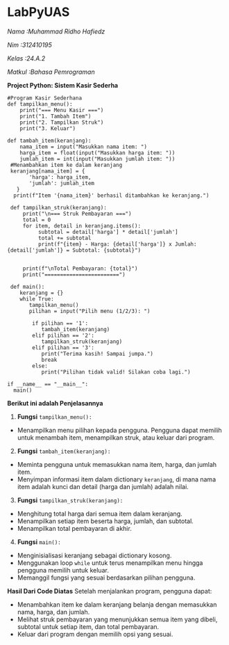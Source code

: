 # LabPyUAS

*Nama   :Muhammad Ridho Hafiedz*

*Nim    :312410195*

*Kelas  :24.A.2*

*Matkul :Bahasa Pemrograman*

**Project Python: Sistem Kasir Sederha**

    #Program Kasir Sederhana
    def tampilkan_menu():
        print("=== Menu Kasir ===")
        print("1. Tambah Item")
        print("2. Tampilkan Struk")
        print("3. Keluar")
        
    def tambah_item(keranjang):
        nama_item = input("Masukkan nama item: ")
        harga_item = float(input("Masukkan harga item: "))
        jumlah_item = int(input("Masukkan jumlah item: "))
     #Menambahkan item ke dalam keranjang
     keranjang[nama_item] = {
           'harga': harga_item,
           'jumlah': jumlah_item
       }
      print(f"Item '{nama_item}' berhasil ditambahkan ke keranjang.")
      
     def tampilkan_struk(keranjang):
         print("\n=== Struk Pembayaran ===")
         total = 0
         for item, detail in keranjang.items():
              subtotal = detail['harga'] * detail['jumlah']
              total += subtotal
              print(f"{item} - Harga: {detail['harga']} x Jumlah: {detail['jumlah']} = Subtotal: {subtotal}")

               
         print(f"\nTotal Pembayaran: {total}")
         print("========================")

     def main():
        keranjang = {}
        while True:
           tampilkan_menu()
           pilihan = input("Pilih menu (1/2/3): ")

            if pilihan == '1':
               tambah_item(keranjang)
            elif pilihan == '2':
               tampilkan_struk(keranjang)
            elif pilihan == '3':
               print("Terima kasih! Sampai jumpa.")
               break
            else:
               print("Pilihan tidak valid! Silakan coba lagi.")

    if __name__ == "__main__":
      main()

**Berikut ini adalah Penjelasannya**
1. **Fungsi** `tampilkan_menu():`
  - Menampilkan menu pilihan kepada pengguna. Pengguna dapat memilih untuk menambah item, menampilkan struk, atau keluar dari program.
2. **Fungsi** `tambah_item(keranjang):`
  - Meminta pengguna untuk memasukkan nama item, harga, dan jumlah item.
  - Menyimpan informasi item dalam dictionary `keranjang`, di mana nama item adalah kunci dan detail (harga dan jumlah) adalah nilai.
3. **Fungsi** `tampilkan_struk(keranjang):`
  - Menghitung total harga dari semua item dalam keranjang.
  - Menampilkan setiap item beserta harga, jumlah, dan subtotal.
  - Menampilkan total pembayaran di akhir.
4. **Fungsi** `main():`
 - Menginisialisasi keranjang sebagai dictionary kosong.
 - Menggunakan loop `while` untuk terus menampilkan menu hingga pengguna memilih untuk keluar.
 - Memanggil fungsi yang sesuai berdasarkan pilihan pengguna.

**Hasil Dari Code Diatas**
Setelah menjalankan program, pengguna dapat:

 - Menambahkan item ke dalam keranjang belanja dengan memasukkan nama, harga, dan jumlah.
 - Melihat struk pembayaran yang menunjukkan semua item yang dibeli, subtotal untuk setiap item, dan total pembayaran.
 - Keluar dari program dengan memilih opsi yang sesuai.

